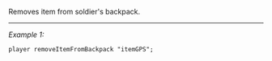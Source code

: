 Removes item from soldier's backpack.


---
*Example 1:*
```sqf
player removeItemFromBackpack "itemGPS";
```